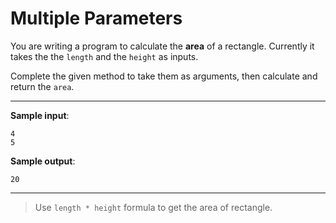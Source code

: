 # Multiple Parameters

You are writing a program to calculate the **area** of a rectangle. Currently it takes the the `length` and the `height` as inputs.

Complete the given method to take them as arguments, then calculate and return the `area`.

---

**Sample input**:  
```
4 
5
```

**Sample output**:  
```
20
```

---

>Use `length * height` formula to get the area of rectangle.
